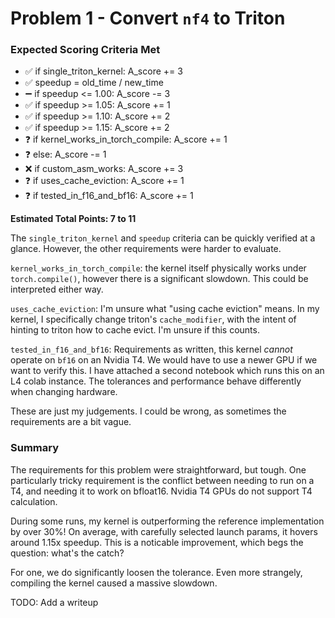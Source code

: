 # Problem 1 - Convert `nf4` to Triton

### Expected Scoring Criteria Met

- ✅ if single_triton_kernel: A_score += 3
- ✅ speedup = old_time / new_time
- ➖   if speedup <= 1.00: A_score -= 3
- ✅   if speedup >= 1.05: A_score += 1
- ✅   if speedup >= 1.10: A_score += 2
- ✅   if speedup >= 1.15: A_score += 2
- ❓ if kernel_works_in_torch_compile: A_score += 1
- ❓   else: A_score -= 1
- ❌ if custom_asm_works: A_score += 3
- ❓ if uses_cache_eviction: A_score += 1
- ❓ if tested_in_f16_and_bf16: A_score += 1

**Estimated Total Points: 7 to 11**

The `single_triton_kernel` and `speedup` criteria can be quickly verified at a glance. However, the other requirements were harder to evaluate.

`kernel_works_in_torch_compile`: the kernel itself physically works under `torch.compile()`, however there is a significant slowdown. This could be interpreted either way.

`uses_cache_eviction`: I'm unsure what "using cache eviction" means. In my kernel, I specifically change triton's `cache_modifier`, with the intent of hinting to triton how to cache evict. I'm unsure if this counts.

`tested_in_f16_and_bf16`: Requirements as written, this kernel *cannot* operate on `bf16` on an Nvidia T4. We would have to use a newer GPU if we want to verify this. I have attached a second notebook which runs this on an L4 colab instance. The tolerances and performance behave differently when changing hardware.

These are just my judgements. I could be wrong, as sometimes the requirements are a bit vague.

### Summary

The requirements for this problem were straightforward, but tough. One particularly tricky requirement is the conflict between needing to run on a T4, and needing it to work on bfloat16. Nvidia T4 GPUs do not support T4 calculation.

During some runs, my kernel is outperforming the reference implementation by over 30%! On average, with carefully selected launch params, it hovers around 1.15x speedup. This is a noticable improvement, which begs the question: what's the catch? 

For one, we do significantly loosen the tolerance. Even more strangely, compiling the kernel caused a massive slowdown.

TODO: Add a writeup